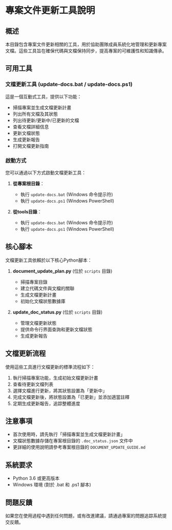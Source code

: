 # 專案文件更新工具說明

## 概述

本目錄包含專案文件更新相關的工具，用於協助團隊成員系統化地管理和更新專案文檔。這些工具旨在確保代碼與文檔保持同步，提高專案的可維護性和知識傳承。

## 可用工具

### 文檔更新工具 (update-docs.bat / update-docs.ps1)

這是一個互動式工具，提供以下功能：

- 掃描專案並生成文檔更新計畫
- 列出所有文檔及其狀態
- 列出待更新/更新中/已更新的文檔
- 查看文檔詳細信息
- 更新文檔狀態
- 生成更新報告
- 打開文檔更新指南

### 啟動方式

您可以通過以下方式啟動文檔更新工具：

1. **從專案根目錄**：
   - 執行 `update-docs.bat` (Windows 命令提示符)
   - 執行 `update-docs.ps1` (Windows PowerShell)

2. **從tools目錄**：
   - 執行 `update-docs.bat` (Windows 命令提示符)
   - 執行 `update-docs.ps1` (Windows PowerShell)

## 核心腳本

文檔更新工具依賴於以下核心Python腳本：

1. **document_update_plan.py** (位於 `scripts` 目錄)
   - 掃描專案目錄
   - 建立代碼文件與文檔的關聯
   - 生成文檔更新計畫
   - 初始化文檔狀態數據庫

2. **update_doc_status.py** (位於 `scripts` 目錄)
   - 管理文檔更新狀態
   - 提供命令行界面查詢和更新文檔狀態
   - 生成更新報告

## 文檔更新流程

使用這些工具進行文檔更新的標準流程如下：

1. 執行掃描專案功能，生成初始文檔更新計畫
2. 查看待更新文檔列表
3. 選擇文檔進行更新，將其狀態設置為「更新中」
4. 完成文檔更新後，將狀態設置為「已更新」並添加適當註釋
5. 定期生成更新報告，追踪整體進度

## 注意事項

- 首次使用時，請先執行「掃描專案並生成文檔更新計畫」
- 文檔狀態數據存儲在專案根目錄的 `.doc_status.json` 文件中
- 更詳細的使用說明請參考專案根目錄的 `DOCUMENT_UPDATE_GUIDE.md`

## 系統要求

- Python 3.6 或更高版本
- Windows 環境 (對於 .bat 和 .ps1 腳本)

## 問題反饋

如果您在使用過程中遇到任何問題，或有改進建議，請通過專案的問題追踪系統提交反饋。
